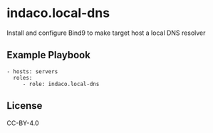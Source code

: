 indaco.local-dns
=========

Install and configure Bind9 to make target host a local DNS resolver

Example Playbook
----------------

    - hosts: servers
      roles:
         - role: indaco.local-dns

License
-------

CC-BY-4.0
